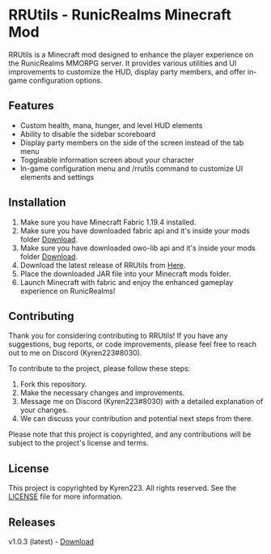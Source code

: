# RRUtils - RunicRealms Minecraft Mod

RRUtils is a Minecraft mod designed to enhance the player experience on the RunicRealms MMORPG server. It provides various utilities and UI improvements to customize the HUD, display party members, and offer in-game configuration options.

## Features

- Custom health, mana, hunger, and level HUD elements
- Ability to disable the sidebar scoreboard
- Display party members on the side of the screen instead of the tab menu
- Toggleable information screen about your character
- In-game configuration menu and /rrutils command to customize UI elements and settings

## Installation

1. Make sure you have Minecraft Fabric 1.19.4 installed.
2. Make sure you have downloaded fabric api and it's inside your mods folder [Download](https://www.curseforge.com/minecraft/mc-mods/fabric-api).
3. Make sure you have downloaded owo-lib api and it's inside your mods folder [Download](https://www.curseforge.com/minecraft/mc-mods/owo-lib).
4. Download the latest release of RRUtils from [Here](https://github.com/Kyren223/RunicRealmsUtils/releases/tag/v1.0.3).
5. Place the downloaded JAR file into your Minecraft mods folder.
6. Launch Minecraft with fabric and enjoy the enhanced gameplay experience on RunicRealms!

## Contributing

Thank you for considering contributing to RRUtils! If you have any suggestions, bug reports, or code improvements, please feel free to reach out to me on Discord (Kyren223#8030).

To contribute to the project, please follow these steps:

1. Fork this repository.
2. Make the necessary changes and improvements.
3. Message me on Discord (Kyren223#8030) with a detailed explanation of your changes.
4. We can discuss your contribution and potential next steps from there.

Please note that this project is copyrighted, and any contributions will be subject to the project's license and terms.

## License

This project is copyrighted by Kyren223. All rights reserved. See the [LICENSE](LICENSE) file for more information.

## Releases

v1.0.3 (latest) - [Download](https://github.com/Kyren223/RunicRealmsUtils/releases/tag/v1.0.3)
